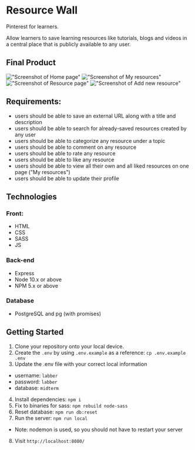 # Resource Wall

Pinterest for learners.

Allow learners to save learning resources like tutorials, blogs and videos in a central place that is publicly available to any user.

## Final Product

!["Screenshot of Home page"]()
!["Screenshot of My resources"]()
!["Screenshot of Resource page"]()
!["Screenshot of Add new resource"]()

## Requirements:

- users should be able to save an external URL along with a title and description
- users should be able to search for already-saved resources created by any user
- users should be able to categorize any resource under a topic
- users should be able to comment on any resource
- users should be able to rate any resource
- users should be able to like any resource
- users should be able to view all their own and all liked resources on one page ("My resources")
- users should be able to update their profile

## Technologies

### Front:

- HTML
- CSS
- SASS
- JS

### Back-end

- Express
- Node 10.x or above
- NPM 5.x or above

### Database

- PostgreSQL and pg (with promises)

## Getting Started

1. Clone your repository onto your local device.
2. Create the `.env` by using `.env.example` as a reference: `cp .env.example .env`
3. Update the .env file with your correct local information

- username: `labber`
- password: `labber`
- database: `midterm`

4. Install dependencies: `npm i`
5. Fix to binaries for sass: `npm rebuild node-sass`
6. Reset database: `npm run db:reset`
7. Run the server: `npm run local`

- Note: nodemon is used, so you should not have to restart your server

8. Visit `http://localhost:8080/`
